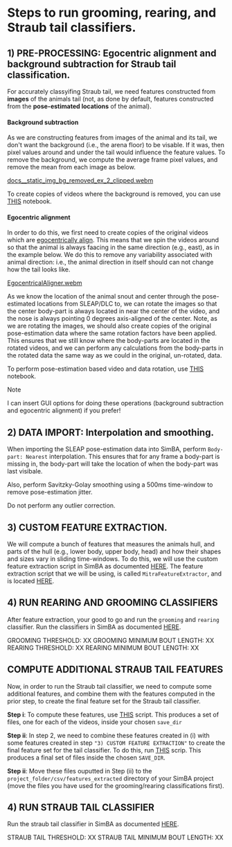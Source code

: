# Steps to run grooming, rearing, and Straub tail classifiers. 

## 1) PRE-PROCESSING: Egocentric alignment and background subtraction for Straub tail classification. 

For accurately classyifing Straub tail, we need features constructed from **images** of the animals tail (not, as done by default, features constructed from the **pose-estimated locations** of the animal). 

#### Background subtraction

As we are constructing features from images of the animal and its tail, we don't want the background (i.e., the arena floor) to be visable. If it was, then pixel values around and under the tail would influence the feature values. To remove the background,
we compute the average frame pixel values, and remove the mean from each image as below.

[docs__static_img_bg_removed_ex_2_clipped.webm](https://github.com/user-attachments/assets/261c36e0-c59d-4f57-9422-430277d3b78b)

To create copies of videos where the background is removed, you can use [THIS](https://simba-uw-tf-dev.readthedocs.io/en/latest/nb/bg_remove.html) notebook.

#### Egocentric alignment

In order to do this, we first need to create copies of the original videos 
which are [egocentrically align](https://simba-uw-tf-dev.readthedocs.io/en/latest/simba.data_processors.html#simba.data_processors.egocentric_aligner.EgocentricalAligner). This means that we spin the videos around so that the animal is always faacing in the same direction (e.g., east), 
as in the example below. We do this to remove any variability associated with animal direction: i.e., the animal direction in itself should can not change how the tail looks like.

[EgocentricalAligner.webm](https://github.com/user-attachments/assets/7caf920b-0e86-49c2-bfde-2b606de6d6d8)

As we know the location of the animal snout and center through the pose-estimated locations from SLEAP/DLC to, we can rotate the images so that the center body-part is always located in near the center of the video, 
and the nose is always pointing 0 degrees axis-aligned of the center. Note, as we are rotating the images, we should also create copies of the original pose-estimation data where the same rotation factors have been applied. This ensures that we still know where the body-parts are 
located in the rotated videos,  and we can perform any calculations from the body-parts in the rotated data the same way as we could in the original, un-rotated, data. 

To perform pose-estimation based video and data rotation, use [THIS](https://simba-uw-tf-dev.readthedocs.io/en/latest/nb/egocentric_align.html) notebook. 

> [!NOTE] 
> I can insert GUI options for doing these operations (background subtraction and egocentric alignment) if you prefer!

## 2) DATA IMPORT: Interpolation and smoothing.

When importing the SLEAP pose-estimation data into SimBA, perform `Body-part: Nearest` interpolation. This ensures that for any frame a body-part is missing in, the body-part will take the location of when the body-part was last visibale. 

Also, perform Savitzky-Golay smoothing using a 500ms time-window to remove pose-estimation jitter. 

Do not perform any outlier correction. 

## 3) CUSTOM FEATURE EXTRACTION.

We will compute a bunch of features that measures the animals hull, and parts of the hull (e.g., lower body, upper body, head) and how their shapes and sizes vary in sliding time-windows. To do this, we will use the 
custom feature extraction script in SimBA as documented [HERE](https://github.com/sgoldenlab/simba/blob/master/docs/extractFeatures.md). The feature extraction script that we will be using, is called `MitraFeatureExtractor`,
and is located [HERE](https://github.com/sgoldenlab/simba/blob/master/simba/sandbox/MitraFeatureExtractor.py). 

## 4) RUN REARING AND GROOMING CLASSIFIERS

After feature extraction, your good to go and run the `grooming` and `rearing` classifier. Run the classifiers
in SimBA as documented [HERE](https://github.com/sgoldenlab/simba/blob/master/docs/Scenario2.md#part-3-run-the-classifier-on-new-data).

GROOMING THRESHOLD:             XX
GROOMING MINIMUM BOUT LENGTH:   XX
REARING THRESHOLD:              XX
REARING MINIMUM BOUT LENGTH:    XX

## COMPUTE ADDITIONAL STRAUB TAIL FEATURES

Now, in order to run the Straub tail classifier, we need to compute some additional features, and combine them with the 
features computed in the prior step, to create the final feature set for the Straub tail classifier.  

**Step i**: To compute these features, use [THIS](https://github.com/sgoldenlab/simba/blob/master/simba/sandbox/mitra_tail_analyzer.py)
script. This produces a set of files, one for each of the videos, inside your chosen ``save_dir``

**Step ii**: In step 2, we need to combine these features created in (i) with some features created in step `"3) CUSTOM FEATURE EXTRACTION"` to create the final
feature set for the tail classifier. To do this, run [THIS](https://github.com/sgoldenlab/simba/blob/master/simba/sandbox/mitra_appand_additional.py) scrip.
This produces a final set of files inside the chosen ``SAVE_DIR``.

**Step ii**: Move these files ouputted in Step (ii) to the ``project_folder/csv/features_extracted`` directory of your SimBA project (move the files you have used for the grooming/rearing classifications first).

## 4) RUN STRAUB TAIL CLASSIFIER

Run the straub tail classifier in SimBA as documented [HERE](https://github.com/sgoldenlab/simba/blob/master/docs/Scenario2.md#part-3-run-the-classifier-on-new-data).

STRAUB TAIL THRESHOLD:          XX
STRAUB TAIL MINIMUM BOUT LENGTH:   XX





















